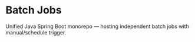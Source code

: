 # Batch Jobs
Unified Java Spring Boot monorepo — hosting independent batch jobs with manual/schedule trigger.
